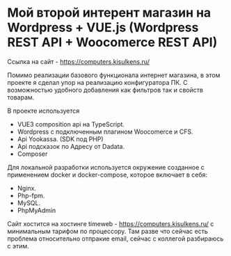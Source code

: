 # Мой второй интерент магазин на Wordpress + VUE.js (Wordpress REST API + Woocomerce REST API)

Ссылка на сайт - https://computers.kisulkens.ru/

Помимо реализации базового функционала интернет магазина, в этом проекте я сделал упор на реализацию конфигуратора ПК. С возможностью удобного добавления как фильтров так и свойств товарам. 

В проекте используется
- VUE3 composition api на TypeScript.
- Wordpress c подключенным плагином Woocomerce и CFS.
- Api Yookassa. (SDK под PHP)
- Api подсказок по Адресу от Dadata. 
- Composer

Для локальной разработки используется окружение созданное с применением docker и docker-compose, которое включает в себя:
- Nginx.
- Php-fpm.
- MySQL.
- PhpMyAdmin

Сайт хостится на хостинге timeweb - https://computers.kisulkens.ru/ с минимальным тарифом по процессору. 
Там разве что сейчас есть проблема относительно отпракие email, сейчас с коллегой разбираюсь с этим.  
